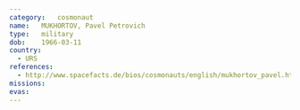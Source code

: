 ```yaml
---
category:	cosmonaut
name:	MUKHORTOV, Pavel Petrovich 
type:	military
dob:	1966-03-11
country:
  - URS
references:
  - http://www.spacefacts.de/bios/cosmonauts/english/mukhortov_pavel.htm
missions:
evas:
---
```

